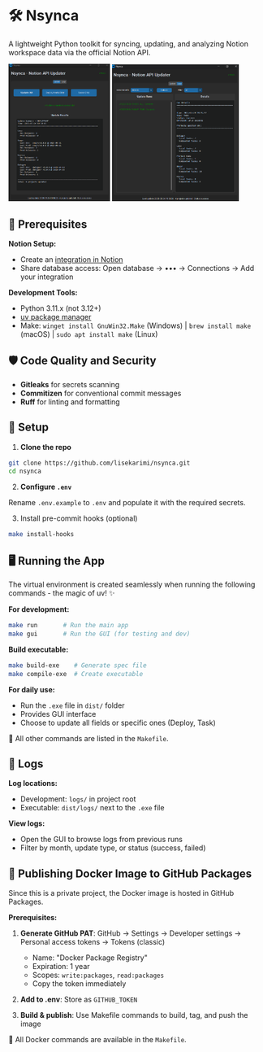 # 🛠️ Nsynca

A lightweight Python toolkit for syncing, updating, and analyzing Notion workspace data via the official Notion API.

<img src="assets/img/gui_update.png" width="200"/>
<img src="assets/img/gui_logs.png" width="250"/>


## 🔗 Prerequisites

**Notion Setup:**
- Create an [integration in Notion](https://www.notion.so/profile/integrations)
- Share database access: Open database → ••• → Connections → Add your integration

**Development Tools:**
- Python 3.11.x (not 3.12+)
- [uv package manager](https://docs.astral.sh/uv/getting-started/installation/)
- Make: `winget install GnuWin32.Make` (Windows) | `brew install make` (macOS) | `sudo apt install make` (Linux)


## 🛡️ Code Quality and Security
- **Gitleaks** for secrets scanning
- **Commitizen** for conventional commit messages  
- **Ruff** for linting and formatting


## 🔧 Setup

1. **Clone the repo**
```bash
git clone https://github.com/lisekarimi/nsynca.git
cd nsynca
```

2. **Configure `.env`**

Rename `.env.example` to `.env` and populate it with the required secrets.


3. Install pre-commit hooks (optional)
```bash
make install-hooks
```


## 🖥️ Running the App

The virtual environment is created seamlessly when running the following commands - the magic of uv! ✨

**For development:**
```bash
make run       # Run the main app
make gui       # Run the GUI (for testing and dev)
```

**Build executable:**
```bash
make build-exe    # Generate spec file
make compile-exe  # Create executable
```

**For daily use:**
- Run the `.exe` file in `dist/` folder
- Provides GUI interface
- Choose to update all fields or specific ones (Deploy, Task)

📌 All other commands are listed in the `Makefile`.


## 📑 Logs

**Log locations:**
- Development: `logs/` in project root
- Executable: `dist/logs/` next to the `.exe` file

**View logs:**
- Open the GUI to browse logs from previous runs
- Filter by month, update type, or status (success, failed)


## 🔐 Publishing Docker Image to GitHub Packages

Since this is a private project, the Docker image is hosted in GitHub Packages.

**Prerequisites:**
1. **Generate GitHub PAT**: GitHub → Settings → Developer settings → Personal access tokens → Tokens (classic)
   - Name: "Docker Package Registry" 
   - Expiration: 1 year
   - Scopes: `write:packages`, `read:packages`
   - Copy the token immediately

2. **Add to .env**: Store as `GITHUB_TOKEN`

3. **Build & publish**: Use Makefile commands to build, tag, and push the image

📌 All Docker commands are available in the `Makefile`.